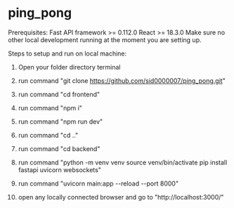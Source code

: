 # ping_pong

Prerequisites: 
Fast API framework >= 0.112.0
React >= 18.3.0
Make sure no other local development running at the moment you are setting up. 


Steps to setup and run on local machine: 
1. Open your folder directory terminal
2. run command "git clone https://github.com/sid0000007/ping_pong.git" 
3. run command "cd frontend"
4. run command "npm i"
5. run command "npm run dev"
5. run command "cd .."
6. run command "cd backend"
7. run command "python -m venv venv
                source venv/bin/activate
                pip install fastapi uvicorn websockets"
8. run command "uvicorn main:app --reload --port 8000"

9. open any locally connected browser and go to "http://localhost:3000/"


